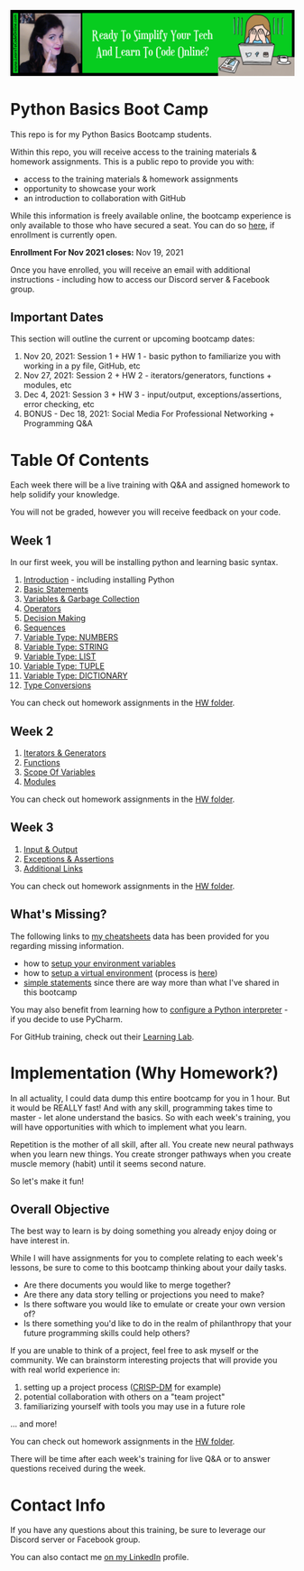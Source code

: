 <a href='https://www.learntocodeonline.com/'><img src='https://github.com/ProsperousHeart/TrainingUsingJupyter/blob/master/IMGs/learn-to-code-online.png?raw=true'></a>

# Python Basics Boot Camp

This repo is for my Python Basics Bootcamp students.

Within this repo, you will receive access to the training materials & homework assignments. This is a public repo to provide you with:
- access to the training materials & homework assignments
- opportunity to showcase your work
- an introduction to collaboration with GitHub

While this information is freely available online, the bootcamp experience is only available to those who have secured a seat. You can do so [here](https://prosperousheart.com/python-bootcamp), if enrollment is currently open.

**Enrollment For Nov 2021 closes:**  Nov 19, 2021

Once you have enrolled, you will receive an email with additional instructions - including how to access our Discord server & Facebook group.

## Important Dates

This section will outline the current or upcoming bootcamp dates:
1. Nov 20, 2021:  Session 1 + HW 1 - basic python to familiarize you with working in a py file, GitHub, etc
2. Nov 27, 2021:  Session 2 + HW 2 - iterators/generators, functions + modules, etc
3. Dec 4, 2021:  Session 3 + HW 3 - input/output, exceptions/assertions, error checking, etc
4. BONUS - Dec 18, 2021:  Social Media For Professional Networking + Programming Q&A

# Table Of Contents

Each week there will be a live training with Q&A and assigned homework to help solidify your knowledge.

You will not be graded, however you will receive feedback on your code.

## Week 1

In our first week, you will be installing python and learning basic syntax.

1. [Introduction](Week_1/Python_Basics_01_-_Introduction.ipynb) - including installing Python
2. [Basic Statements](Week_1/Python_Basics_02_-_Syntax_And_Basic_Statements.ipynb)
3. [Variables & Garbage Collection](Week_1/Python_Basics_03_-_Variables_&_Garbage_Collection.ipynb)
4. [Operators](Week_1/Python_Basics_04_-_Operators.ipynb)
5. [Decision Making](Week_1/Python_Basics_05_-_Decision_Making.ipynb)
6. [Sequences](Week_1/Python_Basics_06_-_Sequences.ipynb)
7. [Variable Type:  NUMBERS](Week_1/Python_Basics_07_-_Variable_Type_NUMBERS.ipynb)
8. [Variable Type:  STRING](Week_1/Python_Basics_08_-_Variable_Type_STRING.ipynb)
9. [Variable Type:  LIST](Week_1/Python_Basics_09_-_Variable_Type_LIST.ipynb)
10. [Variable Type:  TUPLE](Week_1/Python_Basics_10_-_Variable_Type_TUPLE.ipynb)
11. [Variable Type:  DICTIONARY](Week_1/Python_Basics_11_-_Variable_Type_DICTIONARY.ipynb)
12. [Type Conversions](Week_1/Python_Basics_12_-_Type_Conversions.ipynb)

You can check out homework assignments in the [HW folder](HW/).

## Week 2

1. [Iterators & Generators](Week_2/Python_Basics_13_-_Iterators_And_Generators.ipynb)
2. [Functions](Week_2/Python_Basics_14_-_Functions.ipynb)
3. [Scope Of Variables](Week_2/Python_Basics_15_-_Scope_Of_Variables.ipynb)
4. [Modules](Week_2/Python_Basics_16_-_Modules.ipynb)

You can check out homework assignments in the [HW folder](HW/).

## Week 3

1. [Input & Output](Week_3/Python_Basics_17_-_Input_&_Output.ipynb)
2. [Exceptions & Assertions](Week_3/Python_Basics_18_-_Exceptions_&_Assertions.ipynb)
3. [Additional Links](Week_3/Python_Basics_19_-_Additional_Links.ipynb)

You can check out homework assignments in the [HW folder](HW/).

## What's Missing?

The following links to [my cheatsheets](https://github.com/ProsperousHeart/cheatsheets) data has been provided for you regarding missing information.

- how to [setup your environment variables](https://github.com/ProsperousHeart/cheatsheets/blob/master/Processes/SetEnvVars.md)
- how to [setup a virtual environment](https://github.com/ProsperousHeart/cheatsheets/blob/master/Tools/VirtualEnvironments.md) (process is [here](https://github.com/ProsperousHeart/cheatsheets/blob/master/Processes/virtualenvs.md))
- [simple statements](https://docs.python.org/3/reference/simple_stmts.html) since there are way more than what I've shared in this bootcamp

You may also benefit from learning how to [configure a Python interpreter](https://www.jetbrains.com/help/pycharm/configuring-python-interpreter.html#add-existing-interpreter) - if you decide to use PyCharm.

For GitHub training, check out their [Learning Lab](https://lab.github.com/).

# Implementation (Why Homework?)

In all actuality, I could data dump this entire bootcamp for you in 1 hour. But it would be REALLY fast! And with any skill, programming takes time to master - let alone understand the basics. So with each week's training, you will have opportunities with which to implement what you learn.

Repetition is the mother of all skill, after all. You create new neural pathways when you learn new things. You create stronger pathways when you create muscle memory (habit) until it seems second nature.

So let's make it fun!

## Overall Objective

The best way to learn is by doing something you already enjoy doing or have interest in.

While I will have assignments for you to complete relating to each week's lessons, be sure to come to this bootcamp thinking about your daily tasks.
- Are there documents you would like to merge together?
- Are there any data story telling or projections you need to make?
- Is there software you would like to emulate or create your own version of?
- Is there something you'd like to do in the realm of philanthropy that your future programming skills could help others?

If you are unable to think of a project, feel free to ask myself or the community. We can brainstorm interesting projects that will provide you with real world experience in:
1. setting up a project process ([CRISP-DM](https://www.datascience-pm.com/crisp-dm-2/) for example)
2. potential collaboration with others on a "team project"
3. familiarizing yourself with tools you may use in a future role

... and more!

You can check out homework assignments in the [HW folder](HW/).

There will be time after each week's training for live Q&A or to answer questions received during the week.

# Contact Info

If you have any questions about this training, be sure to leverage our Discord server or Facebook group.

You can also contact me [on my LinkedIn](https://linkedin.com/in/kkeeton/) profile.
